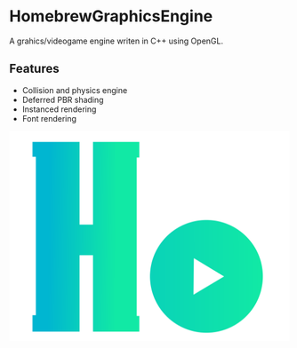 # HomebrewGraphicsEngine

A grahics/videogame engine writen in C++ using OpenGL.

## Features
- Collision and physics engine
- Deferred PBR shading
- Instanced rendering
- Font rendering

![HoGraEngine logo](HoGraEngineLogo.png "HoGraEngine logo")
